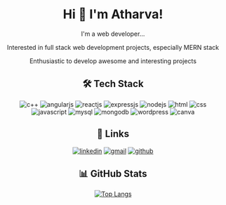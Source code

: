 
# <div align="center">Hi 👋 I'm Atharva!</div>

<div align="center">
  
  I'm a web developer...
  
  Interested in full stack web development projects, especially MERN stack
  
  Enthusiastic to develop awesome and interesting projects
</div>

## <div align="center">🛠 Tech Stack</div>
<div align="center">
  
  ![c++](https://img.shields.io/badge/C++-darkblue?style=for-the-badge&logo=cplusplus)
  ![angularjs](https://img.shields.io/badge/angularjs-red?style=for-the-badge&logo=angular&logoColor=white&labelColor=rgb)
  ![reactjs](https://img.shields.io/badge/reactjs-blue?style=for-the-badge&logo=react&logoColor=Yellow&labelColor=rgb)
  ![expressjs](https://img.shields.io/badge/expressjs-yellow?style=for-the-badge&logo=express)
  ![nodejs](https://img.shields.io/badge/nodejs-green?style=for-the-badge&logo=node.js)
  ![html](https://img.shields.io/badge/html5-orange?style=for-the-badge&logo=html5)
  ![css](https://img.shields.io/badge/css3-blue?style=for-the-badge&logo=css3)
  ![javascript](https://img.shields.io/badge/javascript-black?style=for-the-badge&logo=javascript)
  ![mysql](https://img.shields.io/badge/MySQL-yellow?style=for-the-badge&logo=mysql)
  ![mongodb](https://img.shields.io/badge/MongoDB-black?style=for-the-badge&logo=mongodb)
  ![wordpress](https://img.shields.io/badge/wordpress-blue?style=for-the-badge&logo=wordpress)
  ![canva](https://img.shields.io/badge/canva-navy?style=for-the-badge&logo=canva)
</div>

## <div align="center">🔗 Links</div>
<div align="center">
  
  [![linkedin](https://img.shields.io/badge/linkedin-0A66C2?style=for-the-badge&logo=linkedin&logoColor=white)](https://www.linkedin.com/in/atharva-sayankar-407223264)
  [![gmail](https://img.shields.io/badge/gmail-c71610?style=for-the-badge&logo=gmail&logoColor=white)]()
  [![github](https://img.shields.io/badge/github-black?style=for-the-badge&logo=github&logoColor=white)](https://github.com/AtharvaSayankar)
</div>

## <div align="center">📊 GitHub Stats</div>
<div align="center">
  
  <!--![](https://github-readme-stats.vercel.app/api?username=atharvasayankar&theme=default&hide_border=false&include_all_commits=false&count_private=false)<br/>
  ![](https://github-readme-streak-stats.herokuapp.com/?user=atharvasayankar&theme=default&hide_border=false)<br/>-->
  [![Top Langs](https://github-readme-stats.vercel.app/api/top-langs/?username=atharvasayankar&hide_progress=true&layout=compact&theme=vision-friendly-dark)](https://github.com/atharvasayankar/github-readme-stats)
</div>

<div id="profile-views" align="center">
  <img src="https://komarev.com/ghpvc/?username=atharvasayankar&style=flat-square&color=blue" alt=""/>
</div>

<!--
**AtharvaSayankar/atharvasayankar** is a ✨ _special_ ✨ repository because its `README.md` (this file) appears on your GitHub profile.

Here are some ideas to get you started:

- 🔭 I’m currently working on ...
- 🌱 I’m currently learning ...
- 👯 I’m looking to collaborate on ...
- 🤔 I’m looking for help with ...
- 💬 Ask me about ...
- 📫 How to reach me: ...
- 😄 Pronouns: ...
- ⚡ Fun fact: ...
-->
